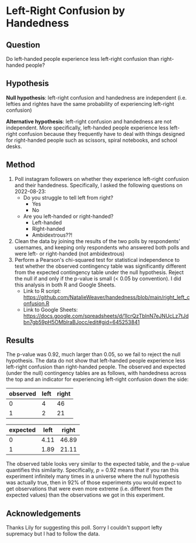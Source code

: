# Left-Right Confusion by Handedness

## Question

Do left-handed people experience less left-right confusion than right-handed people?

## Hypothesis

**Null hypothesis**: left-right confusion and handedness are independent (i.e. lefties and rightes have the same probability of experiencing left-right confusion)

**Alternative hypothesis**: left-right confusion and handedness are not independent. More specifically, left-handed people experience less left-right confusion because they frequently have to deal with things designed for right-handed people such as scissors, spiral notebooks, and school desks.

## Method

1. Poll instagram followers on whether they experience left-right confusion and their handedness. Specifically, I asked the following questions on 2022-08-23:
    - Do you struggle to tell left from right?
        - Yes
        - No
    - Are you left-handed or right-handed?
        - Left-handed
        - Right-handed
        - Ambidextrous??!
2. Clean the data by joining the results of the two polls by respondents' usernames, and keeping only respondents who answered both polls and were left- or right-handed (not ambidextrous)
3. Perform a Pearson's chi-squared test for statistical independence to test whether the observed contingency table was significantly different from the expected contingency table under the null hypothesis. Reject the null if and only if the p-value is small (< 0.05 by convention). I did this analysis in both R and Google Sheets.
    - Link to R script: https://github.com/NatalieWeaver/handedness/blob/main/right_left_confusion.R
    - Link to Google Sheets: https://docs.google.com/spreadsheets/d/1IcrQzTblnN7eJNUcLz7tJdbn7gb59pH5OMblraBJocc/edit#gid=645253841

## Results

The p-value was 0.92, much larger than 0.05, so we fail to reject the null hypothesis. The data do not show that left-handed people experience less left-right confusion than right-handed people. The observed and expected (under the null) contingency tables are as follows, with handedness across the top and an indicator for experiencing left-right confusion down the side:

observed|left|right
---|---|---
0|4|46
1|2|21

expected|left|right
---|---|---
0|4.11|46.89
1|1.89|21.11

The observed table looks very similar to the expected table, and the p-value quantifies this similarity. Specifically, _p_ = 0.92 means that if you ran this experiment infinitely many times in a universe where the null hypothesis was actually true, then in 92% of those experiments you would expect to get observations that were even more extreme (i.e. different from the expected values) than the observations we got in this experiment.

## Acknowledgements

Thanks Lily for suggesting this poll. Sorry I couldn't support lefty supremacy but I had to follow the data.
